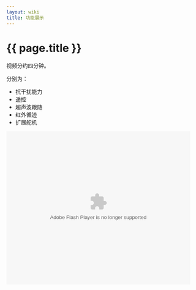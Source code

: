 ```yaml
---
layout: wiki
title: 功能展示
---
```


# {{ page.title }}



视频分约四分钟。

分别为：

* 抗干扰能力
* 遥控
* 超声波跟随
* 红外循迹
* 扩展舵机

<p>
<embed src="http://v.youku.com/v_show/id_XMTU3NjM1ODM4MA==.html" allowFullScreen="true" quality="high" width="480" height="400" align="middle" allowScriptAccess="always" type="application/x-shockwave-flash"></embed>
</p>



